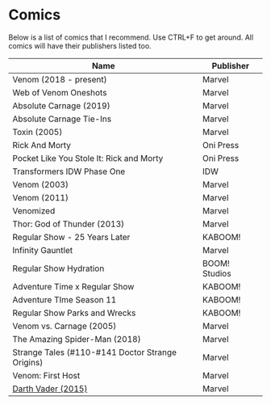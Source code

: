 Comics
===================

Below is a list of comics that I recommend. Use CTRL+F to get around. All comics will have their publishers listed too. <br>

|Name|Publisher|
|---|---|
|Venom (2018 - present)|Marvel|
|Web of Venom Oneshots|Marvel|
|Absolute Carnage (2019)|Marvel|
|Absolute Carnage Tie-Ins|Marvel|
|Toxin (2005)|Marvel|
|Rick And Morty|Oni Press|
|Pocket Like You Stole It: Rick and Morty|Oni Press|
|Transformers IDW Phase One|IDW|
|Venom (2003)|Marvel|
|Venom (2011)|Marvel|
|Venomized|Marvel|
|Thor: God of Thunder (2013)|Marvel|
|Regular Show - 25 Years Later|KABOOM!|
|Infinity Gauntlet|Marvel|
|Regular Show Hydration|BOOM! Studios|
|Adventure Time x Regular Show|KABOOM!|
|Adventure TIme Season 11|KABOOM!|
|Regular Show Parks and Wrecks|KABOOM!|
|Venom vs. Carnage (2005)|Marvel|
|The Amazing Spider-Man (2018)|Marvel|
|Strange Tales (#110-#141 Doctor Strange Origins)|Marvel|
|Venom: First Host|Marvel|
|[Darth Vader (2015)](https://comicvine.gamespot.com/darth-vader/4050-79990/)|Marvel|
